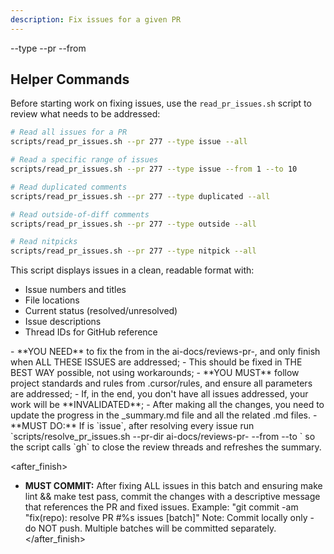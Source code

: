 ```yaml
---
description: Fix issues for a given PR
---
```


<type>--type</type>
<pr>--pr</pr>
<from>--from</from>

## Helper Commands

Before starting work on fixing issues, use the `read_pr_issues.sh` script to review what needs to be addressed:

```bash
# Read all issues for a PR
scripts/read_pr_issues.sh --pr 277 --type issue --all

# Read a specific range of issues
scripts/read_pr_issues.sh --pr 277 --type issue --from 1 --to 10

# Read duplicated comments
scripts/read_pr_issues.sh --pr 277 --type duplicated --all

# Read outside-of-diff comments
scripts/read_pr_issues.sh --pr 277 --type outside --all

# Read nitpicks
scripts/read_pr_issues.sh --pr 277 --type nitpick --all
```

This script displays issues in a clean, readable format with:

- Issue numbers and titles
- File locations
- Current status (resolved/unresolved)
- Issue descriptions
- Thread IDs for GitHub reference

<critical>
- **YOU NEED** to fix the <type> from <from> in the ai-docs/reviews-pr-<pr>, and only finish when ALL THESE ISSUES are addressed;
- This should be fixed in THE BEST WAY possible, not using workarounds;
- **YOU MUST** follow project standards and rules from .cursor/rules, and ensure all parameters are addressed;
- If, in the end, you don't have all issues addressed, your work will be **INVALIDATED**;
- After making all the changes, you need to update the progress in the _summary.md file and all the related <type>.md files.
- **MUST DO:** If <type> is `issue`, after resolving every issue run `scripts/resolve_pr_issues.sh --pr-dir ai-docs/reviews-pr-<pr> --from <start> --to <end>` so the script calls `gh` to close the review threads and refreshes the summary.
</critical>

<after_finish>
- **MUST COMMIT:** After fixing ALL issues in this batch and ensuring make lint && make test pass,
  commit the changes with a descriptive message that references the PR and fixed issues.
  Example: "git commit -am "fix(repo): resolve PR #%s issues [batch]"
  Note: Commit locally only - do NOT push. Multiple batches will be committed separately.
</after_finish>
